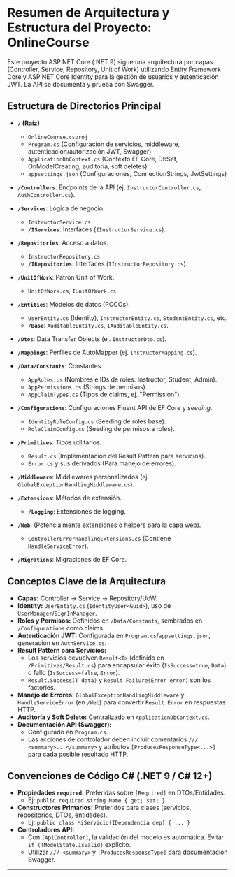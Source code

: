 # Resumen de Arquitectura y Estructura del Proyecto: OnlineCourse

Este proyecto ASP.NET Core (.NET 9) sigue una arquitectura por capas (Controller, Service, Repository, Unit of Work) utilizando Entity Framework Core y ASP.NET Core Identity para la gestión de usuarios y autenticación JWT. La API se documenta y prueba con Swagger.

## Estructura de Directorios Principal

*   **`/` (Raíz)**
    *   `OnlineCourse.csproj`
    *   `Program.cs` (Configuración de servicios, middleware, autenticación/autorización JWT, Swagger)
    *   `ApplicationDbContext.cs` (Contexto EF Core, DbSet, OnModelCreating, auditoría, soft deletes)
    *   `appsettings.json` (Configuraciones, ConnectionStrings, JwtSettings)

*   **`/Controllers`**: Endpoints de la API (ej. `InstructorController.cs`, `AuthController.cs`).
*   **`/Services`**: Lógica de negocio.
    *   `InstructorService.cs`
    *   **`/IServices`**: Interfaces (`IInstructorService.cs`).
*   **`/Repositories`**: Acceso a datos.
    *   `InstructorRepository.cs`
    *   **`/IRepositories`**: Interfaces (`IInstructorRepository.cs`).
*   **`/UnitOfWork`**: Patrón Unit of Work.
    *   `UnitOfWork.cs`, `IUnitOfWork.cs`.
*   **`/Entities`**: Modelos de datos (POCOs).
    *   `UserEntity.cs` (Identity), `InstructorEntity.cs`, `StudentEntity.cs`, etc.
    *   **`/Base`**: `AuditableEntity.cs`, `IAuditableEntity.cs`.
*   **`/Dtos`**: Data Transfer Objects (ej. `InstructorDto.cs`).
*   **`/Mappings`**: Perfiles de AutoMapper (ej. `InstructorMapping.cs`).
*   **`/Data/Constants`**: Constantes.
    *   `AppRoles.cs` (Nombres e IDs de roles: Instructor, Student, Admin).
    *   `AppPermissions.cs` (Strings de permisos).
    *   `AppClaimTypes.cs` (Tipos de claims, ej. "Permission").
*   **`/Configurations`**: Configuraciones Fluent API de EF Core y *seeding*.
    *   `IdentityRoleConfig.cs` (Seeding de roles base).
    *   `RoleClaimConfig.cs` (Seeding de permisos a roles).
*   **`/Primitives`**: Tipos utilitarios.
    *   `Result.cs` (Implementación del Result Pattern para servicios).
    *   `Error.cs` y sus derivados (Para manejo de errores).
*   **`/Middleware`**: Middlewares personalizados (ej. `GlobalExceptionHandlingMiddleware.cs`).
*   **`/Extensions`**: Métodos de extensión.
    *   **`/Logging`**: Extensiones de logging.
*   **`/Web`**: (Potencialmente extensiones o helpers para la capa web).
    *   `ControllerErrorHandlingExtensions.cs` (Contiene `HandleServiceError`).
*   **`/Migrations`**: Migraciones de EF Core.

## Conceptos Clave de la Arquitectura

*   **Capas:** Controller -> Service -> Repository/UoW.
*   **Identity:** `UserEntity.cs` (`IdentityUser<Guid>`), uso de `UserManager`/`SignInManager`.
*   **Roles y Permisos:** Definidos en `/Data/Constants`, sembrados en `/Configurations` como claims.
*   **Autenticación JWT:** Configurada en `Program.cs`/`appsettings.json`, generación en `AuthService.cs`.
*   **Result Pattern para Servicios:**
    *   Los servicios devuelven `Result<T>` (definido en `/Primitives/Result.cs`) para encapsular éxito (`IsSuccess=true`, `Data`) o fallo (`IsSuccess=false`, `Error`).
    *   `Result.Success(T data)` y `Result.Failure(Error error)` son los factories.
*   **Manejo de Errores:** `GlobalExceptionHandlingMiddleware` y `HandleServiceError` (en `/Web`) para convertir `Result.Error` en respuestas HTTP.
*   **Auditoría y Soft Delete:** Centralizado en `ApplicationDbContext.cs`.
*   **Documentación API (Swagger):**
    *   Configurado en `Program.cs`.
    *   Las acciones de controlador deben incluir comentarios `/// <summary>...</summary>` y atributos `[ProducesResponseType<...>]` para cada posible resultado HTTP.

## Convenciones de Código C# (.NET 9 / C# 12+)

*   **Propiedades `required`:** Preferidas sobre `[Required]` en DTOs/Entidades.
    *   Ej: `public required string Name { get; set; }`
*   **Constructores Primarios:** Preferidos para clases (servicios, repositorios, DTOs, entidades).
    *   Ej: `public class MiServicio(IDependencia dep) { ... }`
*   **Controladores API:**
    *   Con `[ApiController]`, la validación del modelo es automática. Evitar `if (!ModelState.IsValid)` explícito.
    *   Utilizar `/// <summary>` y `[ProducesResponseType]` para documentación Swagger.

---